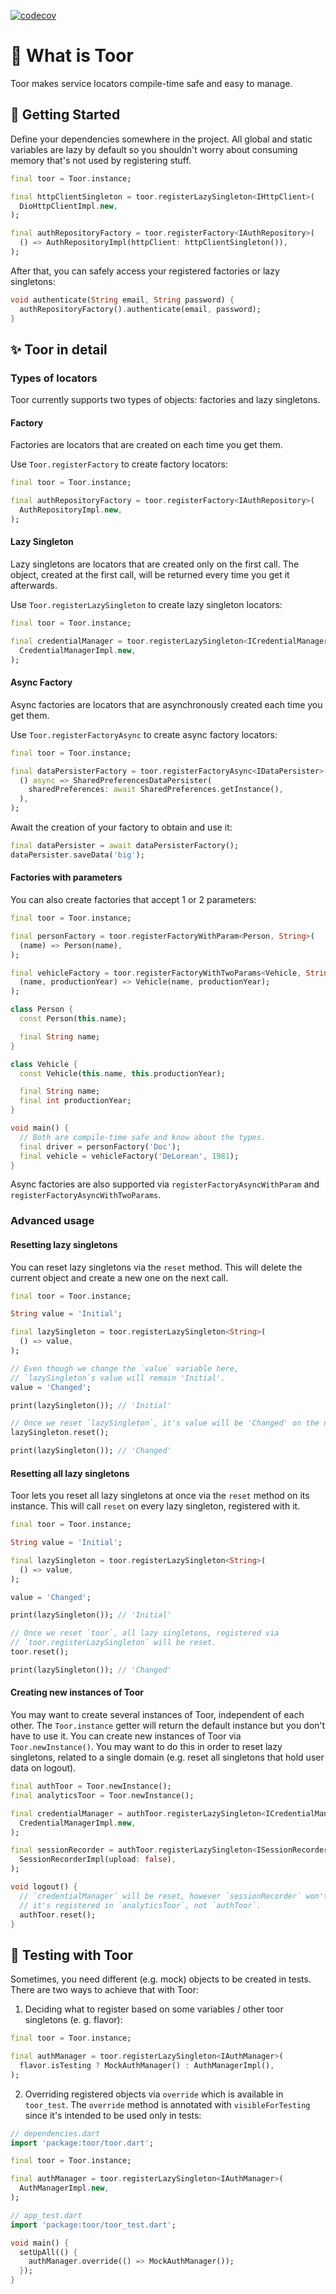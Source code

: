 [![codecov](https://codecov.io/gh/f-person/toor/branch/master/graph/badge.svg)](https://codecov.io/gh/f-person/toor)

# 🌱 What is Toor
Toor makes service locators compile-time safe and easy to manage.

## 🚀 Getting Started

Define your dependencies somewhere in the project.
All global and static variables are lazy by default
so you shouldn't worry about consuming memory that's not used
by registering stuff.

```dart
final toor = Toor.instance;

final httpClientSingleton = toor.registerLazySingleton<IHttpClient>(
  DioHttpClientImpl.new,
);

final authRepositoryFactory = toor.registerFactory<IAuthRepository>(
  () => AuthRepositoryImpl(httpClient: httpClientSingleton()),
);
```

After that, you can safely access your registered factories or lazy singletons:
```dart
void authenticate(String email, String password) {
  authRepositoryFactory().authenticate(email, password);
}
```

## ✨ Toor in detail
### Types of locators 
Toor currently supports two types of objects: factories and lazy singletons.

#### Factory
Factories are locators that are created on each time you get them.

Use `Toor.registerFactory` to create factory locators:

```dart
final toor = Toor.instance;

final authRepositoryFactory = toor.registerFactory<IAuthRepository>(
  AuthRepositoryImpl.new,
);
```

#### Lazy Singleton
Lazy singletons are locators that are created only on the first call.
The object, created at the first call, will be returned every time you get
it afterwards.

Use `Toor.registerLazySingleton` to create lazy singleton locators:

```dart
final toor = Toor.instance;

final credentialManager = toor.registerLazySingleton<ICredentialManager>(
  CredentialManagerImpl.new,
);
```

#### Async Factory
Async factories are locators that are asynchronously created each time you get them.

Use `Toor.registerFactoryAsync` to create async factory locators:

```dart
final toor = Toor.instance;

final dataPersisterFactory = toor.registerFactoryAsync<IDataPersister>(
  () async => SharedPreferencesDataPersister(
    sharedPreferences: await SharedPreferences.getInstance(),
  ),
);
```

Await the creation of your factory to obtain and use it:

```dart
final dataPersister = await dataPersisterFactory();
dataPersister.saveData('big');
```

#### Factories with parameters

You can also create factories that accept 1 or 2 parameters:

```dart
final toor = Toor.instance;

final personFactory = toor.registerFactoryWithParam<Person, String>(
  (name) => Person(name),
);

final vehicleFactory = toor.registerFactoryWithTwoParams<Vehicle, String, int>(
  (name, productionYear) => Vehicle(name, productionYear);
);

class Person {
  const Person(this.name);

  final String name;
}

class Vehicle {
  const Vehicle(this.name, this.productionYear);

  final String name;
  final int productionYear;
}

void main() {
  // Both are compile-time safe and know about the types.
  final driver = personFactory('Doc');
  final vehicle = vehicleFactory('DeLorean', 1981);
}
```

Async factories are also supported via `registerFactoryAsyncWithParam`
and `registerFactoryAsyncWithTwoParams`.

### Advanced usage

#### Resetting lazy singletons 
You can reset lazy singletons via the `reset` method. This will delete the
current object and create a new one on the next call.

```dart
final toor = Toor.instance;

String value = 'Initial';

final lazySingleton = toor.registerLazySingleton<String>(
  () => value,
);

// Even though we change the `value` variable here,
// `lazySingleton`s value will remain 'Initial'.
value = 'Changed';

print(lazySingleton()); // 'Initial'

// Once we reset `lazySingleton`, it's value will be 'Changed' on the next call.
lazySingleton.reset();

print(lazySingleton()); // 'Changed'
```

#### Resetting all lazy singletons
Toor lets you reset all lazy singletons at once via the `reset` method on its
instance. This will call `reset` on every lazy singleton, registered with it.

```dart
final toor = Toor.instance;

String value = 'Initial';

final lazySingleton = toor.registerLazySingleton<String>(
  () => value,
);

value = 'Changed';

print(lazySingleton()); // 'Initial'

// Once we reset `toor`, all lazy singletons, registered via
// `toor.registerLazySingleton` will be reset.
toor.reset();

print(lazySingleton()); // 'Changed'
```

#### Creating new instances of Toor
You may want to create several instances of Toor, independent of each other.
The `Toor.instance` getter will return the default instance but you don't
have to use it. You can create new instances of Toor via `Toor.newInstance()`.
You may want to do this in order to reset lazy singletons, related to a
single domain (e.g. reset all singletons that hold user data on logout).

```dart
final authToor = Toor.newInstance();
final analyticsToor = Toor.newInstance();

final credentialManager = authToor.registerLazySingleton<ICredentialManager>(
  CredentialManagerImpl.new,
);

final sessionRecorder = authToor.registerLazySingleton<ISessionRecorder>(
  SessionRecorderImpl(upload: false),
);

void logout() {
  // `credentialManager` will be reset, however `sessionRecorder` won't, since
  // it's registered in `analyticsToor`, not `authToor`.
  authToor.reset();
}
```

## 🧪 Testing with Toor
Sometimes, you need different (e.g. mock) objects to be created in tests.
There are two ways to achieve that with Toor:
1. Deciding what to register based on some variables / other toor singletons
(e. g. flavor):
```dart
final toor = Toor.instance;

final authManager = toor.registerLazySingleton<IAuthManager>(
  flavor.isTesting ? MockAuthManager() : AuthManagerImpl(),
);
```
2. Overriding registered objects via `override` which is
available in `toor_test`. The `override` method is annotated with
`visibleForTesting` since it's intended to be used only in tests:
```dart
// dependencies.dart
import 'package:toor/toor.dart';

final toor = Toor.instance;

final authManager = toor.registerLazySingleton<IAuthManager>(
  AuthManagerImpl.new,
);
```

```dart
// app_test.dart
import 'package:toor/toor_test.dart';

void main() {
  setUpAll(() {
    authManager.override(() => MockAuthManager());
  });
}
```